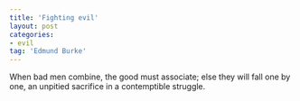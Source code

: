 ```yaml
---
title: 'Fighting evil'
layout: post
categories:
- evil
tag: 'Edmund Burke'
---
```


When bad men combine, the good must associate; else they will fall one by one, an unpitied sacrifice in a contemptible struggle.